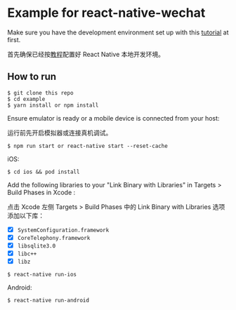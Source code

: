 # Example for react-native-wechat

Make sure you have the development environment set up with this [tutorial](https://facebook.github.io/react-native/docs/getting-started) at first.

首先确保已经按[教程](https://facebook.github.io/react-native/docs/getting-started)配置好 React Native 本地开发环境。

## How to run

```
$ git clone this repo
$ cd example
$ yarn install or npm install
```

Ensure emulator is ready or a mobile device is connected from your host:

运行前先开启模拟器或连接真机调试。

```
$ npm run start or react-native start --reset-cache
```

iOS:

```
$ cd ios && pod install
```
Add the following libraries to your "Link Binary with Libraries" in Targets > Build Phases in Xcode :

点击 Xcode 左侧 Targets > Build Phases 中的 Link Binary with Libraries 选项添加以下库：


- [x] `SystemConfiguration.framework`
- [x] `CoreTelephony.framework`
- [x] `libsqlite3.0`
- [x] `libc++`
- [x] `libz`

```
$ react-native run-ios
```

Android:

```
$ react-native run-android
```
